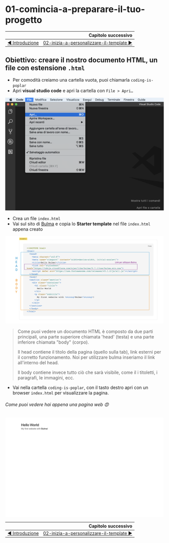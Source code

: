 # 01-comincia-a-preparare-il-tuo-progetto 

|                                                           | Capitolo successivo                                                                    |
| :-------------------------------------------------------- | -------------------------------------------------------------------------------------: |
| [◀︎ Introduzione](https://github.com/lykkechen/work-pop/) | [02-inizia-a-personalizzare-il-template ▶︎](../02-inizia-a-personalizzare-il-template) |

## Obiettivo: creare il nostro documento HTML, un file con estensione `.html`


- Per comodità creiamo una cartella vuota, puoi chiamarla `coding-is-poplar`
- Apri **visual studio code** e apri la cartella con `File > Apri…`


<kbd>![apri-progetto](../assets/apri-progetto.png)</kbd>


- Crea un file `index.html`
- Vai sul sito di [Bulma](https://bulma.io/documentation/overview/start/) e copia lo **Starter template** nel file `index.html` appena creato


<kbd>![01-body-head](../assets/Lessons/01-body-head.png)</kbd>



> Come puoi vedere un documento HTML è composto da due parti principali, una parte superiore chiamata 'head' (testa) e una parte inferiore chiamata "body" (corpo).
>
> Il head contiene il titolo della pagina (quello sulla tab), link esterni per il corretto funzionamento. Noi per utilizzare bulma inseriamo il link all'interno del head.
>
>Il body contiene invece tutto ciò che sarà visibile, come il i titoletti, i paragrafi, le immagini, ecc.

- Vai nella cartella `coding-is-poplar`, con il tasto destro apri con un browser `index.html` per visualizzare la pagina.


###### Come puoi vedere hai appena una pagina web 😍


<kbd>![01-image](../assets/Lessons/01-image.png)</kbd>

|                                                          | Capitolo successivo                                                                    |
| :------------------------------------------------------- | -------------------------------------------------------------------------------------: |
| [◀ Introduzione](https://github.com/lykkechen/work-pop/) | [02-inizia-a-personalizzare-il-template ▶︎](../02-inizia-a-personalizzare-il-template) |